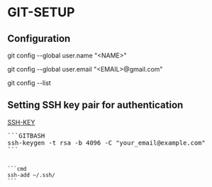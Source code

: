 # GIT-SETUP

## Configuration

git config --global user.name "\<NAME\>"

git config --global user.email "\<EMAIL\>@gmail.com"

git config --list

## Setting SSH key pair for authentication

[SSH-KEY](https://docs.github.com/en/authentication/connecting-to-github-with-ssh/generating-a-new-ssh-key-and-adding-it-to-the-ssh-agent)

<pre>
```GITBASH
ssh-keygen -t rsa -b 4096 -C "your_email@example.com"
```
</pre>

<code>
```cmd
ssh-add ~/.ssh/<custom_name>
```
</code>
